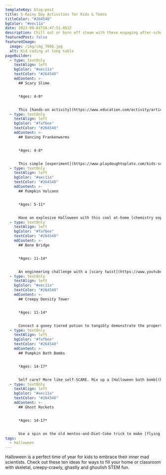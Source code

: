 ```yaml
---
templateKey: blog-post
title: 5 Rainy Day Activities for Kids & Teens
titleColor: "#264548"
bgColor: "#eec11a"
date: 2022-09-01T16:47:51.051Z
description: Chill out or burn off steam with these engaging after-school activities
featuredPost: false
featuredImage:
  image: /img/img_7066.jpg
  alt: Kid coding at long table
pageBuilder:
  - type: textOnly
    textAlign: left
    bgColor: "#eec11a"
    textColor: "#264548"
    mdContent: >-
      ## Scary Slime


      *Ages: 4-8*


      This [hands-on activity](https://www.education.com/activity/article/spooky-slime/) is perfect for tactile learners, and it can also provide a welcome break from the overwhelm of Halloween candy. Get (manageably) messy and get creative with sparkles, slime, glitter, and googly eyes as you concoct supernatural slime!
  - type: textOnly
    textAlign: left
    bgColor: "#faf6ee"
    textColor: "#264548"
    mdContent: >-
      ## Dancing Frankenworms


      *Ages: 4-8*


      This simple [experiment](https://www.playdoughtoplato.com/kids-science-dancing-frankenworms/) uses baking soda and vinegar to make gummy worms come alive and dance right in front of your eyes! It’s a particularly big hit with kids who love creepy-crawlies.
  - type: textOnly
    textAlign: left
    bgColor: "#eec11a"
    textColor: "#264548"
    mdContent: >-
      ## Pumpkin Volcano


      *Ages: 5-11*


      Have an explosive Halloween with this cool at-home [chemistry experiment](https://thestemlaboratory.com/pumpkin-volcano/)! We recommend stocking up on a few pumpkins – your kids will want to run this experiment again and again.
  - type: textOnly
    textAlign: left
    bgColor: "#faf6ee"
    textColor: "#264548"
    mdContent: >-
      ## Bone Bridge


      *Ages: 11-14*


      An engineering challenge with a [scary twist](https://www.youtube.com/watch?v=GucNGwQTGfM)? You don’t say! Get your young maker thinking about bridge design this Halloween season.
  - type: textOnly
    textAlign: left
    bgColor: "#eec11a"
    textColor: "#264548"
    mdContent: >-
      ## Creepy Density Tower


      *Ages: 11-14*


      Concoct a gooey tiered potion to tangibly demonstrate the properties of density in this creepy [liquid layers](https://www.science-sparks.com/creepy-density/) challenge!
  - type: textOnly
    textAlign: left
    bgColor: "#faf6ee"
    textColor: "#264548"
    mdContent: >-
      ## Pumpkin Bath Bombs


      *Ages: 14-17*


      Self care? More like self-SCARE. Mix up a [Halloween bath bomb](https://helloglow.co/halloween-bath-bombs/) with your teenager using turmeric, baking soda, and more.
  - type: textOnly
    textAlign: left
    bgColor: "#eec11a"
    textColor: "#264548"
    mdContent: >-
      ## Ghost Rockets


      *Ages: 14-17*


      Use a spin on the old mentos-and-Diet-Coke trick to make [flying ghost rockets](https://www.growingajeweledrose.com/2013/09/ghost-rockets-halloween-activity.html)! You can even run several “trials” of this experiment, varying the ingredients to see how the flight patterns are affected.
tags:
  - Halloween
---
```

Halloween is a perfect time of year for kids to embrace their inner mad scientists. Check out these ten ideas for ways to fill your home or classroom with skeletal, creepy-crawly, ghastly and ghoulish STEM fun.